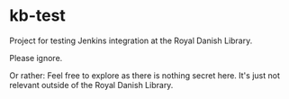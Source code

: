 # kb-test

Project for testing Jenkins integration at the Royal Danish Library.
 
Please ignore.

Or rather: Feel free to explore as there is nothing secret here.
It's just not relevant outside of the Royal Danish Library.

